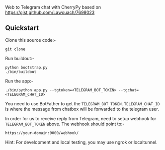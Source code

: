 Web to Telegram chat with CherryPy based on https://gist.github.com/Lawouach/7698023

## Quickstart
Clone this source code:-

    git clone

Run buildout:-

    python bootstrap.py
    ./bin/buildout

Run the app:-

    ./bin/python app.py --tgtoken=<TELEGRAM_BOT_TOKEN> --tgchat=<TELEGRAM_CHAT_ID>

You need to use BotFather to get the `TELEGRAM_BOT_TOKEN`. `TELEGRAM_CHAT_ID` is where the message from chatbox will be forwarded to the telegram user. 

In order for us to receive reply from Telegram, need to setup webhook for `TELEGRAM_BOT_TOKEN` above. The webhook should point to:-

    https://your-domain:9000/webhook/

Hint: For development and local testing, you may use ngrok or localtunnel.
